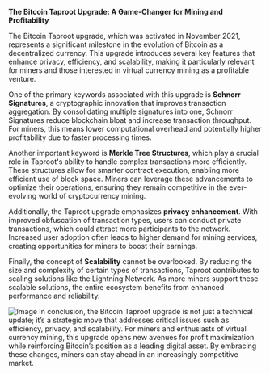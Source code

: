 **The Bitcoin Taproot Upgrade: A Game-Changer for Mining and Profitability**

The Bitcoin Taproot upgrade, which was activated in November 2021, represents a significant milestone in the evolution of Bitcoin as a decentralized currency. This upgrade introduces several key features that enhance privacy, efficiency, and scalability, making it particularly relevant for miners and those interested in virtual currency mining as a profitable venture.

One of the primary keywords associated with this upgrade is **Schnorr Signatures**, a cryptographic innovation that improves transaction aggregation. By consolidating multiple signatures into one, Schnorr Signatures reduce blockchain bloat and increase transaction throughput. For miners, this means lower computational overhead and potentially higher profitability due to faster processing times.

Another important keyword is **Merkle Tree Structures**, which play a crucial role in Taproot's ability to handle complex transactions more efficiently. These structures allow for smarter contract execution, enabling more efficient use of block space. Miners can leverage these advancements to optimize their operations, ensuring they remain competitive in the ever-evolving world of cryptocurrency mining.

Additionally, the Taproot upgrade emphasizes **privacy enhancement**. With improved obfuscation of transaction types, users can conduct private transactions, which could attract more participants to the network. Increased user adoption often leads to higher demand for mining services, creating opportunities for miners to boost their earnings.

Finally, the concept of **Scalability** cannot be overlooked. By reducing the size and complexity of certain types of transactions, Taproot contributes to scaling solutions like the Lightning Network. As more miners support these scalable solutions, the entire ecosystem benefits from enhanced performance and reliability.


![Image](https://github.com/user-attachments/assets/b8266eee-691e-4ee1-99ef-bfa10d234fd4)
In conclusion, the Bitcoin Taproot upgrade is not just a technical update; it’s a strategic move that addresses critical issues such as efficiency, privacy, and scalability. For miners and enthusiasts of virtual currency mining, this upgrade opens new avenues for profit maximization while reinforcing Bitcoin’s position as a leading digital asset. By embracing these changes, miners can stay ahead in an increasingly competitive market.